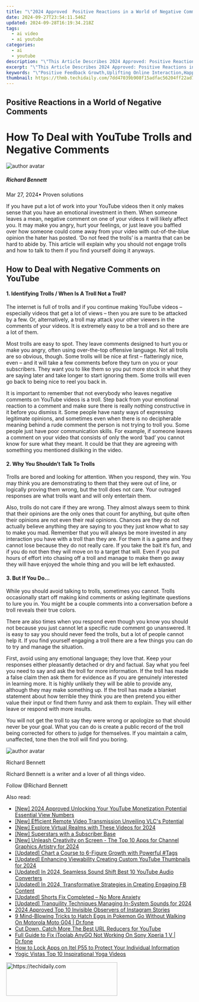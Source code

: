 ```yaml
---
title: "\"2024 Approved  Positive Reactions in a World of Negative Comments\""
date: 2024-09-27T23:54:11.546Z
updated: 2024-09-28T16:19:34.218Z
tags:
  - ai video
  - ai youtube
categories:
  - ai
  - youtube
description: "\"This Article Describes 2024 Approved: Positive Reactions in a World of Negative Comments\""
excerpt: "\"This Article Describes 2024 Approved: Positive Reactions in a World of Negative Comments\""
keywords: "\"Positive Feedback Growth,Uplifting Online Interaction,Happy Responses Trend,Bright Reviews Amidst Criticism,Joyful Comments in Negativity,Optimistic Post-Interactions,Positive Digital Discussion\""
thumbnail: https://thmb.techidaily.com/7dd47039b908f15adfac56204ff22ad7becb8a002a35f04201c966ce7066b460.jpg
---
```


## Positive Reactions in a World of Negative Comments

# How To Deal with YouTube Trolls and Negative Comments

![author avatar](https://images.wondershare.com/filmora/article-images/richard-bennett.jpg)

##### Richard Bennett

 Mar 27, 2024• Proven solutions

 If you have put a lot of work into your YouTube videos then it only makes sense that you have an emotional investment in them. When someone leaves a mean, negative comment on one of your videos it will likely affect you. It may make you angry, hurt your feelings, or just leave you baffled over how someone could come away from your video with out-of-the-blue opinion the hater has posted. ‘Do not feed the trolls’ is a mantra that can be hard to abide by. This article will explain why you should not engage trolls and how to talk to them if you find yourself doing it anyways.

## How to Deal with Negative Comments on YouTube

#### 1\. Identifying Trolls / When Is A Troll Not a Troll?

 The internet is full of trolls and if you continue making YouTube videos – especially videos that get a lot of views – then you are sure to be attacked by a few. Or, alternatively, a troll may attack your other viewers in the comments of your videos. It is extremely easy to be a troll and so there are a lot of them.

 Most trolls are easy to spot. They leave comments designed to hurt you or make you angry, often using over-the-top offensive language. Not all trolls are so obvious, though. Some trolls will be nice at first – flatteringly nice, even – and it will take a few comments before they turn on you or your subscribers. They want you to like them so you put more stock in what they are saying later and take longer to start ignoring them. Some trolls will even go back to being nice to reel you back in.

 It is important to remember that not everybody who leaves negative comments on YouTube videos is a troll. Step back from your emotional reaction to a comment and make sure there is really nothing constructive in it before you dismiss it. Some people have nasty ways of expressing legitimate opinions, and sometimes even when there is no decipherable meaning behind a rude comment the person is not trying to troll you. Some people just have poor communication skills. For example, if someone leaves a comment on your video that consists of only the word ‘bad’ you cannot know for sure what they meant. It could be that they are agreeing with something you mentioned disliking in the video.

#### 2\. Why You Shouldn’t Talk To Trolls

 Trolls are bored and looking for attention. When you respond, they win. You may think you are demonstrating to them that they were out of line, or logically proving them wrong, but the troll does not care. Your outraged responses are what trolls want and will only entertain them.

 Also, trolls do not care if they are wrong. They almost always seem to think that their opinions are the only ones that count for anything, but quite often their opinions are not even their real opinions. Chances are they do not actually believe anything they are saying to you they just know what to say to make you mad. Remember that you will always be more invested in any interaction you have with a troll than they are. For them it is a game and they cannot lose because they do not really care. If you take the bait it’s fun, and if you do not then they will move on to a target that will. Even if you put hours of effort into chasing off a troll and manage to make them go away they will have enjoyed the whole thing and you will be left exhausted.

#### 3\. But If You Do…

 While you should avoid talking to trolls, sometimes you cannot. Trolls occasionally start off making kind comments or asking legitimate questions to lure you in. You might be a couple comments into a conversation before a troll reveals their true colors.

 There are also times when you respond even though you know you should not because you just cannot let a specific rude comment go unanswered. It is easy to say you should never feed the trolls, but a lot of people cannot help it. If you find yourself engaging a troll there are a few things you can do to try and manage the situation.

 First, avoid using any emotional language; they love that. Keep your responses either pleasantly detached or dry and factual. Say what you feel you need to say and ask the troll for more information. If the troll has made a false claim then ask them for evidence as if you are genuinely interested in learning more. It is highly unlikely they will be able to provide any, although they may make something up. If the troll has made a blanket statement about how terrible they think you are then pretend you either value their input or find them funny and ask them to explain. They will either leave or respond with more insults.

 You will not get the troll to say they were wrong or apologize so that should never be your goal. What you can do is create a public record of the troll being corrected for others to judge for themselves. If you maintain a calm, unaffected, tone then the troll will find you boring.

![author avatar](https://images.wondershare.com/filmora/article-images/richard-bennett.jpg)

Richard Bennett

Richard Bennett is a writer and a lover of all things video.

Follow @Richard Bennett

<ins class="adsbygoogle"
     style="display:block"
     data-ad-format="autorelaxed"
     data-ad-client="ca-pub-7571918770474297"
     data-ad-slot="1223367746"></ins>

<ins class="adsbygoogle"
     style="display:block"
     data-ad-client="ca-pub-7571918770474297"
     data-ad-slot="8358498916"
     data-ad-format="auto"
     data-full-width-responsive="true"></ins>

<span class="atpl-alsoreadstyle">Also read:</span>
<div><ul>
<li><a href="https://youtube-lab.techidaily.com/024-approved-unlocking-your-youtube-monetization-potential-essential-view-numbers/"><u>[New] 2024 Approved Unlocking Your YouTube Monetization Potential Essential View Numbers</u></a></li>
<li><a href="https://fox-boxes.techidaily.com/new-efficient-remote-video-transmission-unveiling-vlcs-potential/"><u>[New] Efficient Remote Video Transmission Unveiling VLC's Potential</u></a></li>
<li><a href="https://youtube-lab.techidaily.com/xplore-virtual-realms-with-these-videos-for-2024/"><u>[New] Explore Virtual Realms with These Videos for 2024</u></a></li>
<li><a href="https://youtube-lab.techidaily.com/uperstars-with-a-subscriber-base/"><u>[New] Superstars with a Subscriber Base</u></a></li>
<li><a href="https://youtube-zero.techidaily.com/nleash-creativity-on-screen-the-top-10-apps-for-channel-graphics-artistry-for-2024/"><u>[New] Unleash Creativity on Screen - The Top 10 Apps for Channel Graphics Artistry for 2024</u></a></li>
<li><a href="https://youtube-lab.techidaily.com/ed-chart-a-course-to-6-figure-growth-with-powerful-tags/"><u>[Updated] Chart a Course to 6-Figure Growth with Powerful #Tags</u></a></li>
<li><a href="https://youtube-blog.techidaily.com/ed-enhancing-viewability-creating-custom-youtube-thumbnails-for-2024/"><u>[Updated] Enhancing Viewability Creating Custom YouTube Thumbnails for 2024</u></a></li>
<li><a href="https://youtube-lab.techidaily.com/ed-in-2024-seamless-sound-shift-best-10-youtube-audio-converters/"><u>[Updated] In 2024, Seamless Sound Shift Best 10 YouTube Audio Converters</u></a></li>
<li><a href="https://facebook-video-recording.techidaily.com/updated-in-2024-transformative-strategies-in-creating-engaging-fb-content/"><u>[Updated] In 2024, Transformative Strategies in Creating Engaging FB Content</u></a></li>
<li><a href="https://youtube-lab.techidaily.com/ed-shorts-fix-completed-no-more-anxiety/"><u>[Updated] Shorts Fix Completed – No More Anxiety</u></a></li>
<li><a href="https://fox-hovers.techidaily.com/updated-tranquility-techniques-managing-in-system-sounds-for-2024/"><u>[Updated] Tranquility Techniques Managing In-System Sounds for 2024</u></a></li>
<li><a href="https://instagram-videos.techidaily.com/2024-approved-top-10-invisible-observers-of-instagram-stories/"><u>2024 Approved Top 10 Invisible Observers of Instagram Stories</u></a></li>
<li><a href="https://android-pokemon-go.techidaily.com/9-mind-blowing-tricks-to-hatch-eggs-in-pokemon-go-without-walking-on-motorola-moto-g04-drfone-by-drfone-virtual-android/"><u>9 Mind-Blowing Tricks to Hatch Eggs in Pokemon Go Without Walking On Motorola Moto G04 | Dr.fone</u></a></li>
<li><a href="https://youtube-lab.techidaily.com/own-catch-more-the-best-url-reducers-for-youtube/"><u>Cut Down, Catch More The Best URL Reducers for YouTube</u></a></li>
<li><a href="https://fake-location.techidaily.com/full-guide-to-fix-itoolab-anygo-not-working-on-sony-xperia-1-v-drfone-by-drfone-virtual-android/"><u>Full Guide to Fix iToolab AnyGO Not Working On Sony Xperia 1 V | Dr.fone</u></a></li>
<li><a href="https://unlock-android.techidaily.com/how-to-lock-apps-on-itel-p55-to-protect-your-individual-information-by-drfone-android/"><u>How to Lock Apps on Itel P55 to Protect Your Individual Information</u></a></li>
<li><a href="https://youtube-lab.techidaily.com/-vistas-top-10-inspirational-yoga-videos/"><u>Yogic Vistas Top 10 Inspirational Yoga Videos</u></a></li>
</ul></div>

<!-- affiliate ads begin -->
<a href="https://aligracehair.sjv.io/c/5597632/1925565/19272" target="_top" id="1925565">
  <img src="//a.impactradius-go.com/display-ad/19272-1925565" border="0" alt="https://techidaily.com" width="300" height="90"/>
</a>
<img height="0" width="0" src="https://aligracehair.sjv.io/i/5597632/1925565/19272" style="position:absolute;visibility:hidden;" border="0" />
<!-- affiliate ads end -->

